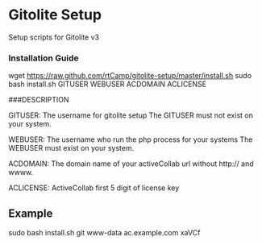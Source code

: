 Gitolite Setup
==============

Setup scripts for Gitolite v3 

### Installation Guide

wget https://raw.github.com/rtCamp/gitolite-setup/master/install.sh
sudo bash install.sh GITUSER WEBUSER ACDOMAIN ACLICENSE

###DESCRIPTION

GITUSER:	The username for gitolite setup
		The GITUSER must not exist on your system.
	 

WEBUSER:	The username who run the php process for your systems
		The WEBUSER must exist on your system.

ACDOMAIN:	The domain name of your activeCollab url without http:// and wwww.

ACLICENSE:	ActiveCollab first 5 digit of license key


## Example

sudo bash install.sh git www-data ac.example.com xaVCf


